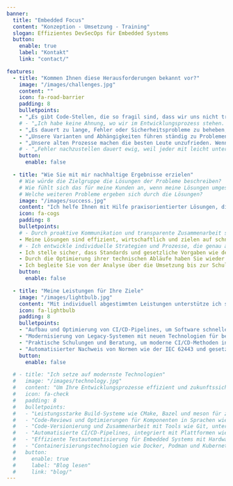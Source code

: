 ```yaml
---
banner:
  title: "Embedded Focus"
  content: "Konzeption - Umsetzung - Training"
  slogan: Effizientes DevSecOps für Embedded Systems
  button:
    enable: true
    label: "Kontakt"
    link: "contact/"

features:
  - title: "Kommen Ihnen diese Herausforderungen bekannt vor?"
    image: "/images/challenges.jpg"
    content: ""
    icon: fa-road-barrier
    padding: 8
    bulletpoints:
    - "„Es gibt Code-Stellen, die so fragil sind, dass wir uns nicht trauen, sie anzufassen.“"
    # - "„Ich habe keine Ahnung, wo wir im Entwicklungsprozess stehen. Das führt zu Missverständnissen und zeigt, dass wir dringend mehr Struktur und Übersicht brauchen.“"
    - "„Es dauert zu lange, Fehler oder Sicherheitsprobleme zu beheben, und das gefährdet unser Image.“"
    - "„Unsere Varianten und Abhängigkeiten führen ständig zu Problemen. Es fühlt sich an, als würden wir mehr reparieren als entwickeln.“"
    - "„Unsere alten Prozesse machen die besten Leute unzufrieden. Wenn wir uns nicht modernisieren, verlieren wir Know-how und Innovationskraft.“"
    # - "„Fehler nachzustellen dauert ewig, weil jeder mit leicht unterschiedlichen Setups arbeitet.“"
    button:
      enable: false

  - title: "Wie Sie mit mir nachhaltige Ergebnisse erzielen"
    # Wie würde die Zielgruppe die Lösungen der Probleme beschreiben?
    # Wie fühlt sich das für meine Kunden an, wenn meine Lösungen umgesetzt sind?
    # Welche weiteren Probleme ergeben sich durch die Lösungen?
    image: "/images/success.jpg"
    content: "Ich helfe Ihnen mit Hilfe praxisorientierter Lösungen, die Effizienz und Nachhaltigkeit vereinen, um Ihren technischen Entwicklungsprozess langfristig zu optimieren. Mit meiner Erfahrung und den passenden Werkzeugen schaffe ich eine Grundlage für stabile und zukunftssichere Ergebnisse."
    icon: fa-cogs
    padding: 8
    bulletpoints:
    # - Durch proaktive Kommunikation und transparente Zusammenarbeit sparen Sie Zeit und Ressourcen.
    - Meine Lösungen sind effizient, wirtschaftlich und zielen auf schnelle, zugleich langfristig tragfähige Ergebnisse ab.
    # - Ich entwickle individuelle Strategien und Prozesse, die genau auf die Anforderungen Ihres Unternehmens abgestimmt sind.
    - Ich stelle sicher, dass Standards und gesetzliche Vorgaben wie der Cyber Resilience Act effizient eingehalten und nachgewiesen werden können.
    - Durch die Optimierung ihrer technischen Abläufe haben Sie wieder mehr Ressourcen für Innovation.
    - Ich begleite Sie von der Analyse über die Umsetzung bis zur Schulung in allen Phasen der Prozessverbesserung.
    button:
      enable: false

  - title: "Meine Leistungen für Ihre Ziele"
    image: "/images/lightbulb.jpg"
    content: "Mit individuell abgestimmten Leistungen unterstütze ich sie bei der Optimierung Ihrer Prozesse und der Modernisierung bestehender Systeme. Gemeinsam entwickeln wir passgenaue Lösungen, die messbaren Mehrwert schaffen."
    icon: fa-lightbulb
    padding: 8
    bulletpoints:
    - "Aufbau und Optimierung von CI/CD-Pipelines, um Software schneller, fehlerfrei und effizient zu entwickeln."
    - "Modernisierung von Legacy-Systemen mit neuen Technologien für bessere Performance, Sicherheit und Wartung."
    - "Praktische Schulungen und Beratung, um moderne CI/CD-Methoden in Embedded-Projekten umzusetzen."
    - "Automatisierter Nachweis von Normen wie der IEC 62443 und gesetzlichen Vorgaben wie dem Cyber Resilience Act (CRA)."
    button:
      enable: false

  # - title: "Ich setze auf modernste Technologien"
  #   image: "/images/technology.jpg"
  #   content: "Um Ihre Entwicklungsprozesse effizient und zukunftssicher zu gestalten, nutze ich ein breites Spektrum an modernen Werkzeugen und Technologien. Diese decken alle Bereiche des gesamten Lebenszyklus der Softwareentwicklung ab."
  #   icon: fa-check
  #   padding: 8
  #   bulletpoints:
  #   - "Leistungsstarke Build-Systeme wie CMake, Bazel und meson für zuverlässige und skalierbare Software-Builds."
  #   - "Code-Reviews und Optimierungen für Komponenten in Sprachen wie C, C++, Python, Golang, Shell, Lua und Rust."
  #   - "Code-Versionierung und Zusammenarbeit mit Tools wie Git, unterstützt durch Workflows wie GitOps."
  #   - "Automatisierte CI/CD-Pipelines, integriert mit Plattformen wie Jenkins oder GitLab CI/CD."
  #   - "Effiziente Testautomatisierung für Embedded Systems mit Hardware-in-the-Loop- und Virtualisierungs-Ansätzen für maximale Produktqualität."
  #   - "Containerisierungstechnologien wie Docker, Podman und Kubernetes für portable Entwicklungsumgebungen und den Betrieb von Embedded-Services."
  #   button:
  #     enable: true
  #     label: "Blog lesen"
  #     link: "blog/"
---
```

